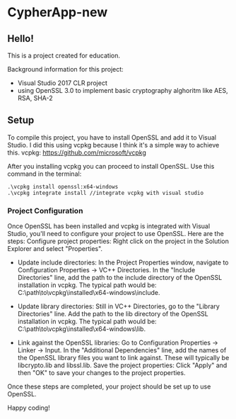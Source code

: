 # CypherApp-new

## Hello! 

This is a project created for education. 

Background information for this project:
* Visual Studio 2017 CLR project
* using OpenSSL 3.0 to implement basic cryptography alghoritm like AES, RSA, SHA-2

## Setup
To compile this project, you have to install OpenSSL and add it to Visual Studio. I did this using vcpkg because I think it's a simple way to achieve this.
vcpkg: https://github.com/microsoft/vcpkg

After you installing vcpkg you can proceed to install OpenSSL. Use this command in the terminal:
```
.\vcpkg install openssl:x64-windows
.\vcpkg integrate install //integrate vcpkg with visual studio
```
### Project Configuration
Once OpenSSL has been installed and vcpkg is integrated with Visual Studio, you'll need to configure your project to use OpenSSL. Here are the steps:
Configure project properties: Right click on the project in the Solution Explorer and select "Properties".

* Update include directories:
In the Project Properties window, navigate to Configuration Properties -> VC++ Directories.
In the "Include Directories" line, add the path to the include directory of the OpenSSL installation in vcpkg. The typical path would be: C:\path\to\vcpkg\installed\x64-windows\include.

* Update library directories:
Still in VC++ Directories, go to the "Library Directories" line.
Add the path to the lib directory of the OpenSSL installation in vcpkg. The typical path would be: C:\path\to\vcpkg\installed\x64-windows\lib.

* Link against the OpenSSL libraries:
Go to Configuration Properties -> Linker -> Input.
In the "Additional Dependencies" line, add the names of the OpenSSL library files you want to link against. These will typically be libcrypto.lib and libssl.lib.
Save the project properties: Click "Apply" and then "OK" to save your changes to the project properties.

Once these steps are completed, your project should be set up to use OpenSSL.

Happy coding!
